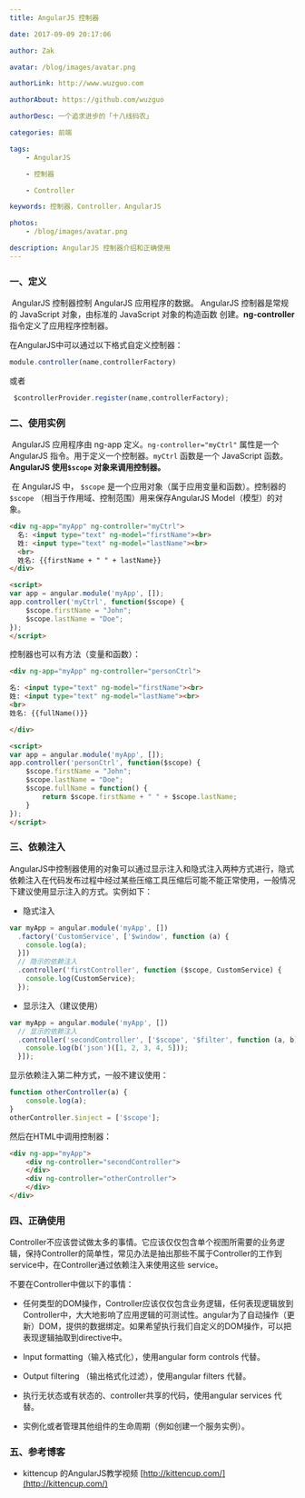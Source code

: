 ```yaml
---
title: AngularJS 控制器

date: 2017-09-09 20:17:06

author: Zak

avatar: /blog/images/avatar.png

authorLink: http://www.wuzguo.com

authorAbout: https://github.com/wuzguo

authorDesc: 一个追求进步的「十八线码农」

categories: 前端

tags:
	- AngularJS

	- 控制器

	- Controller

keywords: 控制器，Controller，AngularJS

photos:
	- /blog/images/avatar.png

description: AngularJS 控制器介绍和正确使用
---
```


### 一、定义

​	AngularJS 控制器控制 AngularJS 应用程序的数据。 AngularJS 控制器是常规的 JavaScript 对象，由标准的 JavaScript 对象的构造函数 创建。**ng-controller** 指令定义了应用程序控制器。

在AngularJS中可以通过以下格式自定义控制器：

```javascript
module.controller(name,controllerFactory)
```

或者

```javascript
 $controllerProvider.register(name,controllerFactory);
```


### 二、使用实例

​	AngularJS 应用程序由 ng-app 定义。`ng-controller="myCtrl"` 属性是一个 AngularJS 指令。用于定义一个控制器。`myCtrl` 函数是一个 JavaScript 函数。**AngularJS 使用`$scope` 对象来调用控制器。**

​	在 AngularJS 中， `$scope` 是一个应用对象（属于应用变量和函数）。控制器的 `$scope` （相当于作用域、控制范围）用来保存AngularJS Model（模型）的对象。

```html
<div ng-app="myApp" ng-controller="myCtrl">
  名: <input type="text" ng-model="firstName"><br>
  姓: <input type="text" ng-model="lastName"><br>
  <br>
  姓名: {{firstName + " " + lastName}}
</div>

<script>
var app = angular.module('myApp', []);
app.controller('myCtrl', function($scope) {
    $scope.firstName = "John";
    $scope.lastName = "Doe";
});
</script>
```

控制器也可以有方法（变量和函数）：

```html
<div ng-app="myApp" ng-controller="personCtrl">

名: <input type="text" ng-model="firstName"><br>
姓: <input type="text" ng-model="lastName"><br>
<br>
姓名: {{fullName()}}

</div>

<script>
var app = angular.module('myApp', []);
app.controller('personCtrl', function($scope) {
    $scope.firstName = "John";
    $scope.lastName = "Doe";
    $scope.fullName = function() {
        return $scope.firstName + " " + $scope.lastName;
    }
});
</script>
```

### 三、依赖注入

AngularJS中控制器使用的对象可以通过显示注入和隐式注入两种方式进行，隐式依赖注入在代码发布过程中经过某些压缩工具压缩后可能不能正常使用，一般情况下建议使用显示注入的方式。实例如下：

- 隐式注入

```javascript
var myApp = angular.module('myApp', [])
  .factory('CustomService', ['$window', function (a) {
    console.log(a);
  }])
  // 隐示的依赖注入
  .controller('firstController', function ($scope, CustomService) {
    console.log(CustomService);
  });
```

- 显示注入（建议使用）

```javascript
var myApp = angular.module('myApp', [])
  // 显示的依赖注入
  .controller('secondController', ['$scope', '$filter', function (a, b) {
    console.log(b('json')([1, 2, 3, 4, 5]));
  }]);
```
显示依赖注入第二种方式，一般不建议使用：
```javascript
function otherController(a) {
    console.log(a);
}
otherController.$inject = ['$scope'];
```

然后在HTML中调用控制器：

```html
<div ng-app="myApp">
    <div ng-controller="secondController">
    </div>
    <div ng-controller="otherController">
    </div>
</div>
```

### 四、正确使用

​	Controller不应该尝试做太多的事情。它应该仅仅包含单个视图所需要的业务逻辑，保持Controller的简单性，常见办法是抽出那些不属于Controller的工作到service中，在Controller通过依赖注入来使用这些 service。

不要在Controller中做以下的事情：

- 任何类型的DOM操作，Controller应该仅仅包含业务逻辑，任何表现逻辑放到Controller中，大大地影响了应用逻辑的可测试性。angular为了自动操作（更新）DOM，提供的数据绑定。如果希望执行我们自定义的DOM操作，可以把表现逻辑抽取到directive中。


- Input formatting（输入格式化），使用angular form controls 代替。
- Output filtering （输出格式化过滤），使用angular filters 代替。
- 执行无状态或有状态的、controller共享的代码，使用angular services 代替。
- 实例化或者管理其他组件的生命周期（例如创建一个服务实例）。


### 五、参考博客

- kittencup 的AngularJS教学视频 [http://kittencup.com/](http://kittencup.com/)
